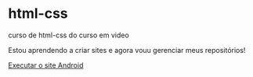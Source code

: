 # html-css
 curso de html-css do curso em video

Estou aprendendo a criar sites e agora vouu gerenciar meus repositórios!

<a href="https://marxwesley.github.io/html-css/Desafios/Desafio_010/android-site.txt"  target="_blank" >Executar o site Android</a>